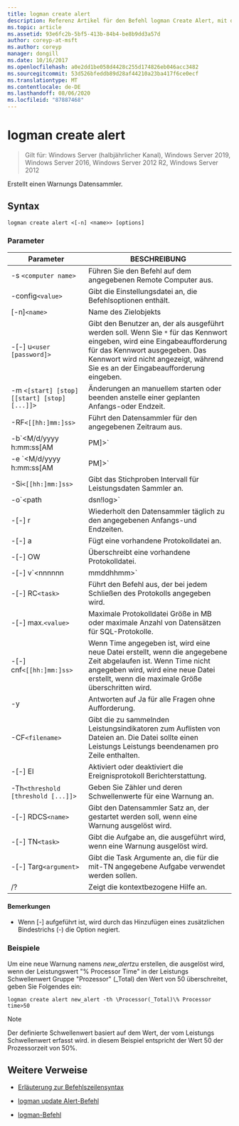 ```yaml
---
title: logman create alert
description: Referenz Artikel für den Befehl logman Create Alert, mit dem ein Warnungs Datensammler erstellt wird.
ms.topic: article
ms.assetid: 93e6fc2b-5bf5-413b-84b4-be8b9dd3a57d
author: coreyp-at-msft
ms.author: coreyp
manager: dongill
ms.date: 10/16/2017
ms.openlocfilehash: a0e2dd1be058d4428c255d174826eb046acc3482
ms.sourcegitcommit: 53d526bfeddb89d28af44210a23ba417f6ce0ecf
ms.translationtype: MT
ms.contentlocale: de-DE
ms.lasthandoff: 08/06/2020
ms.locfileid: "87887468"
---
```

# <a name="logman-create-alert"></a>logman create alert

> Gilt für: Windows Server (halbjährlicher Kanal), Windows Server 2019, Windows Server 2016, Windows Server 2012 R2, Windows Server 2012

Erstellt einen Warnungs Datensammler.

## <a name="syntax"></a>Syntax

```
logman create alert <[-n] <name>> [options]
```

### <a name="parameters"></a>Parameter

| Parameter | BESCHREIBUNG |
| --------- | ----------- |
| -s `<computer name>` | Führen Sie den Befehl auf dem angegebenen Remote Computer aus. |
| -config`<value>` | Gibt die Einstellungsdatei an, die Befehlsoptionen enthält. |
| [-n]`<name>` | Name des Zielobjekts |
| -[-] u`<user [password]>` | Gibt den Benutzer an, der als ausgeführt werden soll. Wenn Sie `*` für das Kennwort eingeben, wird eine Eingabeaufforderung für das Kennwort ausgegeben. Das Kennwort wird nicht angezeigt, während Sie es an der Eingabeaufforderung eingeben. |
| -m `<[start] [stop] [[start] [stop] [...]]>` | Änderungen an manuellem starten oder beenden anstelle einer geplanten Anfangs-oder Endzeit. |
| -RF`<[[hh:]mm:]ss>` | Führt den Datensammler für den angegebenen Zeitraum aus. |
| -b`<M/d/yyyy h:mm:ss[AM|PM]>` | Beginnt mit dem Sammeln von Daten zum angegebenen Zeitpunkt. |
| -e `<M/d/yyyy h:mm:ss[AM|PM]>` | Beendet die Datensammlung zum angegebenen Zeitpunkt. |
| -Si`<[[hh:]mm:]ss>` | Gibt das Stichproben Intervall für Leistungsdaten Sammler an. |
| -o`<path|dsn!log>` | Gibt die Ausgabeprotokoll Datei oder den DSN-und Protokoll Satz Namen in einer SQL-Datenbank an. |
| -[-] r | Wiederholt den Datensammler täglich zu den angegebenen Anfangs-und Endzeiten. |
| -[-] a | Fügt eine vorhandene Protokolldatei an. |
| -[-] OW | Überschreibt eine vorhandene Protokolldatei. |
| -[-] v`<nnnnnn|mmddhhmm>` | Fügt Datei Versionsinformationen an das Ende des Protokoll Dateinamens an. |
| -[-] RC`<task>` | Führt den Befehl aus, der bei jedem Schließen des Protokolls angegeben wird. |
| -[-] max.`<value>` | Maximale Protokolldatei Größe in MB oder maximale Anzahl von Datensätzen für SQL-Protokolle. |
| -[-] cnf`<[[hh:]mm:]ss>` | Wenn Time angegeben ist, wird eine neue Datei erstellt, wenn die angegebene Zeit abgelaufen ist. Wenn Time nicht angegeben wird, wird eine neue Datei erstellt, wenn die maximale Größe überschritten wird. |
| -y | Antworten auf Ja für alle Fragen ohne Aufforderung. |
| -CF`<filename>` | Gibt die zu sammelnden Leistungsindikatoren zum Auflisten von Dateien an. Die Datei sollte einen Leistungs Leistungs beendenamen pro Zeile enthalten. |
| -[-] El | Aktiviert oder deaktiviert die Ereignisprotokoll Berichterstattung. |
| -Th`<threshold [threshold [...]]>` | Geben Sie Zähler und deren Schwellenwerte für eine Warnung an. |
| -[-] RDCS`<name>` | Gibt den Datensammler Satz an, der gestartet werden soll, wenn eine Warnung ausgelöst wird. |
| -[-] TN`<task>` | Gibt die Aufgabe an, die ausgeführt wird, wenn eine Warnung ausgelöst wird. |
| -[-] Targ`<argument>` | Gibt die Task Argumente an, die für die mit-TN angegebene Aufgabe verwendet werden sollen. |
| /? | Zeigt die kontextbezogene Hilfe an. |

#### <a name="remarks"></a>Bemerkungen

- Wenn [-] aufgeführt ist, wird durch das Hinzufügen eines zusätzlichen Bindestrichs (-) die Option negiert.

### <a name="examples"></a>Beispiele

Um eine neue Warnung namens *new_alert*zu erstellen, die ausgelöst wird, wenn der Leistungswert "% Processor Time" in der Leistungs Schwellenwert Gruppe "Prozessor" (_Total) den Wert von 50 überschreitet, geben Sie Folgendes ein:

```
logman create alert new_alert -th \Processor(_Total)\% Processor time>50
```

> [!NOTE]
> Der definierte Schwellenwert basiert auf dem Wert, der vom Leistungs Schwellenwert erfasst wird. in diesem Beispiel entspricht der Wert 50 der Prozessorzeit von 50%.

## <a name="additional-references"></a>Weitere Verweise

- [Erläuterung zur Befehlszeilensyntax](command-line-syntax-key.md)

- [logman update Alert-Befehl](logman-update-alert.md)

- [logman-Befehl](logman.md)
